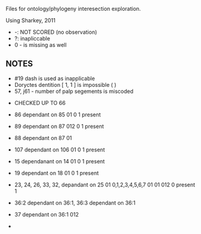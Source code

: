 

Files for ontology/phylogeny interesection exploration.


Using Sharkey, 2011

* -: NOT SCORED (no observation)
* ?: inapliccable
* 0 - is missing as well




NOTES
-----

* #19 dash is used as inapplicable
* Doryctes dentition [ 1, 1 ] is impossible ( ) 
* 57, j61 - number of palp segements is miscoded 

- CHECKED UP TO 66


* 86 dependant on 85
  01              0 1 present

* 89 dependant on 87
  012             0 1 present

* 88 dependant on 87
  01              

* 107 dependant on 106
  01               0 1 present

* 15 dependanant on 14
  01                  0 1 present

* 19 dependant on 18
  01              0 1 present  

* 23, 24,              26, 33, 32,        depandant on          25
  01  0,1,2,3,4,5,6,7  01  01  012                              0 present 1

* 36:2 dependant on 36:1, 36:3 dependant on 36:1

* 37   dependant on 36:1
  012

* 
